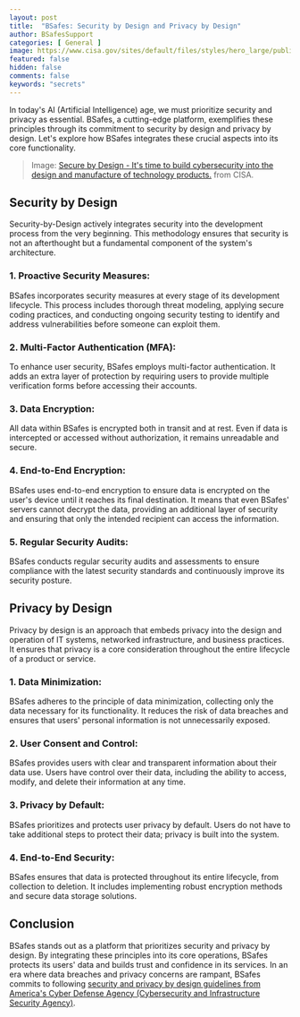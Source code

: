 ```yaml
---
layout: post
title:  "BSafes: Security by Design and Privacy by Design"
author: BSafesSupport
categories: [ General ]
image: https://www.cisa.gov/sites/default/files/styles/hero_large/public/2023-08/HERO%20-%20SecurebyDesign%20-%201600x600px.png?h=648b6813&itok=88uDWWZm
featured: false 
hidden: false
comments: false
keywords: "secrets"
---
```


In today's AI (Artificial Intelligence) age, we must prioritize security and privacy as essential. BSafes, a cutting-edge platform, exemplifies these principles through its commitment to security by design and privacy by design. Let's explore how BSafes integrates these crucial aspects into its core functionality.

> Image: [Secure by Design - It's time to build cybersecurity into the design and manufacture of technology products.](https://www.cisa.gov/securebydesign) from CISA.

## Security by Design
Security-by-Design actively integrates security into the development process from the very beginning. This methodology ensures that security is not an afterthought but a fundamental component of the system's architecture.

### 1. Proactive Security Measures: 
BSafes incorporates security measures at every stage of its development lifecycle. This process includes thorough threat modeling, applying secure coding practices, and conducting ongoing security testing to identify and address vulnerabilities before someone can exploit them.

### 2. Multi-Factor Authentication (MFA): 
To enhance user security, BSafes employs multi-factor authentication. It adds an extra layer of protection by requiring users to provide multiple verification forms before accessing their accounts.

### 3. Data Encryption: 
All data within BSafes is encrypted both in transit and at rest. Even if data is intercepted or accessed without authorization, it remains unreadable and secure.

### 4. End-to-End Encryption: 
BSafes uses end-to-end encryption to ensure data is encrypted on the user's device until it reaches its final destination. It means that even BSafes' servers cannot decrypt the data, providing an additional layer of security and ensuring that only the intended recipient can access the information.

### 5. Regular Security Audits: 
BSafes conducts regular security audits and assessments to ensure compliance with the latest security standards and continuously improve its security posture.

## Privacy by Design
Privacy by design is an approach that embeds privacy into the design and operation of IT systems, networked infrastructure, and business practices. It ensures that privacy is a core consideration throughout the entire lifecycle of a product or service.

### 1. Data Minimization: 
BSafes adheres to the principle of data minimization, collecting only the data necessary for its functionality. It reduces the risk of data breaches and ensures that users' personal information is not unnecessarily exposed.

### 2. User Consent and Control: 
BSafes provides users with clear and transparent information about their data use. Users have control over their data, including the ability to access, modify, and delete their information at any time.

### 3. Privacy by Default: 
BSafes prioritizes and protects user privacy by default. Users do not have to take additional steps to protect their data; privacy is built into the system.

### 4. End-to-End Security: 
BSafes ensures that data is protected throughout its entire lifecycle, from collection to deletion. It includes implementing robust encryption methods and secure data storage solutions.

## Conclusion
BSafes stands out as a platform that prioritizes security and privacy by design. By integrating these principles into its core operations, BSafes protects its users' data and builds trust and confidence in its services. In an era where data breaches and privacy concerns are rampant, BSafes commits to following [security and privacy by design guidelines from America's Cyber Defense Agency (Cybersecurity and Infrastructure Security Agency)](https://www.cisa.gov/securebydesign).
